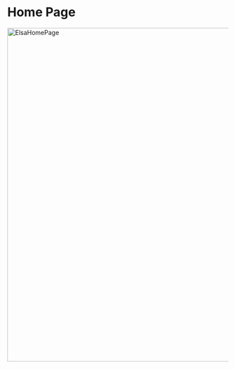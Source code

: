 # Home Page
<img width="761" alt="ElsaHomePage" src="https://user-images.githubusercontent.com/80381121/142635032-30b0e399-1fd5-43cb-acf4-b5358478f7cc.png">
